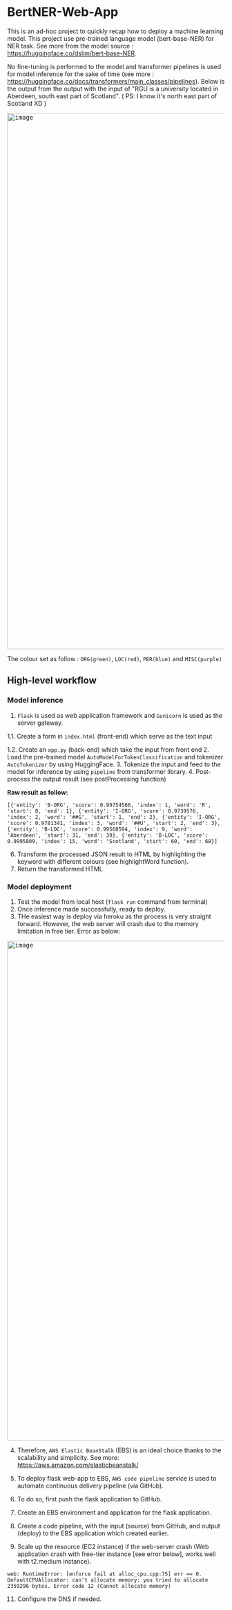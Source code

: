 # BertNER-Web-App

This is an ad-hoc project to quickly recap how to deploy a machine learning model. This project use pre-trained language model (bert-base-NER) for NER task. See more from the model source : https://huggingface.co/dslim/bert-base-NER. 

No fine-tuning is performed to the model and transformer pipelines is used for model inference for the sake of time (see more : https://huggingface.co/docs/transformers/main_classes/pipelines). Below is the output from the output with the input of "RGU is a university located in Aberdeen, south east part of Scotland". 
( PS: I know it's north east part of Scotland XD )

<kbd>
<img width="1240" alt="image" src="https://user-images.githubusercontent.com/37623890/219695853-f5e132ec-ab00-4535-9bd4-8631db29970c.png">
</kbd>

The colour set as follow : `ORG(green)`, `LOC(red)`, `PER(blue)` and `MISC(purple)`

## High-level workflow
### Model inference
1. `Flask` is used as web application framework and `Gunicorn` is used as the server gateway.

  1.1. Create a form in `index.html` (front-end) which serve as the text input
 
  1.2. Create an `app.py` (back-end) which take the input from front end
2. Load the pre-trained model `AutoModelForTokenClassification` and tokenizer `AutoTokenizer` by using HuggingFace.
3. Tokenize the input and feed to the model for inference by using `pipeline` from transformer library.
4. Post-process the output result (see postProcessing function)

**Raw result as follow:**

`[{'entity': 'B-ORG',
  'score': 0.99754566,
  'index': 1,
  'word': 'R',
  'start': 0,
  'end': 1},
 {'entity': 'I-ORG',
  'score': 0.9739576,
  'index': 2,
  'word': '##G',
  'start': 1,
  'end': 2},
 {'entity': 'I-ORG',
  'score': 0.9781341,
  'index': 3,
  'word': '##U',
  'start': 2,
  'end': 3},
 {'entity': 'B-LOC',
  'score': 0.99568594,
  'index': 9,
  'word': 'Aberdeen',
  'start': 31,
  'end': 39},
 {'entity': 'B-LOC',
  'score': 0.9995809,
  'index': 15,
  'word': 'Scotland',
  'start': 60,
  'end': 68}]`
  
6. Transform the processed JSON result to HTML by highlighting the keyword with different colours (see highlightWord function).
7. Return the transformed HTML
### Model deployment
1. Test the model from local host (`flask run` command from terminal)
2. Once inference made successfully, ready to deploy.
3. THe easiest way is deploy via heroku as the process is very straight forward. However, the web server will crash due to the memory limitation in free tier. Error as below:
<kbd>
<img width="1156" alt="image" src="https://user-images.githubusercontent.com/37623890/219966869-0152ac29-53da-4fb5-b4d4-8cb065641289.png">
</kbd>

4. Therefore, `AWS Elastic BeanStalk` (EBS) is an ideal choice thanks to the scalability and simplicity. See more: https://aws.amazon.com/elasticbeanstalk/

6. To deploy flask web-app to EBS, `AWS code pipeline` service is used to automate continuous delivery pipeline (via GitHub).
7. To do so, first push the flask application to GitHub.
8. Create an EBS environment and application for the flask application.
9. Create a code pipeline, with the input (source) from GitHub, and output (deploy) to the EBS application which created earlier.
10. Scale up the resource (EC2 instance) if the web-server crash (Web application crash with free-tier instance [see error below], works well with t2.medium instance).

`web: RuntimeError: [enforce fail at alloc_cpu.cpp:75] err == 0. DefaultCPUAllocator: can't allocate memory: you tried to allocate 2359296 bytes. Error code 12 (Cannot allocate memory)`

11. Configure the DNS if needed.
